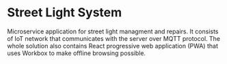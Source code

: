 # Street Light System

Microservice application for street light managment and repairs. It consists of IoT network that communicates with the server over MQTT protocol.
The whole solution also contains React progressive web application (PWA) that uses Workbox to make offline browsing possible.    
